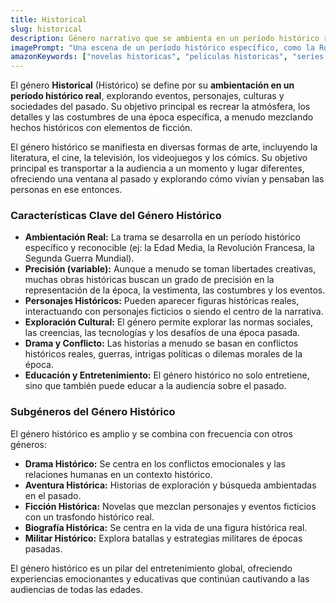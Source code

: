 ```yaml
---
title: Historical
slug: historical
description: Género narrativo que se ambienta en un período histórico real, explorando eventos, personajes y culturas del pasado. Busca recrear la atmósfera y los detalles de una época específica.
imagePrompt: "Una escena de un período histórico específico, como la Roma Antigua, el Japón feudal o la Europa medieval. Los personajes visten atuendos de la época y el entorno está lleno de detalles arquitectónicos y culturales que reflejan el período. La iluminación es natural y evoca la atmósfera de la época."
amazonKeywords: ["novelas historicas", "peliculas historicas", "series historicas", "historia ficcion", "biografias historicas"]
---
```


El género **Historical** (Histórico) se define por su **ambientación en un período histórico real**, explorando eventos, personajes, culturas y sociedades del pasado. Su objetivo principal es recrear la atmósfera, los detalles y las costumbres de una época específica, a menudo mezclando hechos históricos con elementos de ficción.

El género histórico se manifiesta en diversas formas de arte, incluyendo la literatura, el cine, la televisión, los videojuegos y los cómics. Su objetivo principal es transportar a la audiencia a un momento y lugar diferentes, ofreciendo una ventana al pasado y explorando cómo vivían y pensaban las personas en ese entonces.

### Características Clave del Género Histórico

*   **Ambientación Real:** La trama se desarrolla en un período histórico específico y reconocible (ej: la Edad Media, la Revolución Francesa, la Segunda Guerra Mundial).
*   **Precisión (variable):** Aunque a menudo se toman libertades creativas, muchas obras históricas buscan un grado de precisión en la representación de la época, la vestimenta, las costumbres y los eventos.
*   **Personajes Históricos:** Pueden aparecer figuras históricas reales, interactuando con personajes ficticios o siendo el centro de la narrativa.
*   **Exploración Cultural:** El género permite explorar las normas sociales, las creencias, las tecnologías y los desafíos de una época pasada.
*   **Drama y Conflicto:** Las historias a menudo se basan en conflictos históricos reales, guerras, intrigas políticas o dilemas morales de la época.
*   **Educación y Entretenimiento:** El género histórico no solo entretiene, sino que también puede educar a la audiencia sobre el pasado.

### Subgéneros del Género Histórico

El género histórico es amplio y se combina con frecuencia con otros géneros:

*   **Drama Histórico:** Se centra en los conflictos emocionales y las relaciones humanas en un contexto histórico.
*   **Aventura Histórica:** Historias de exploración y búsqueda ambientadas en el pasado.
*   **Ficción Histórica:** Novelas que mezclan personajes y eventos ficticios con un trasfondo histórico real.
*   **Biografía Histórica:** Se centra en la vida de una figura histórica real.
*   **Militar Histórico:** Explora batallas y estrategias militares de épocas pasadas.

El género histórico es un pilar del entretenimiento global, ofreciendo experiencias emocionantes y educativas que continúan cautivando a las audiencias de todas las edades.
